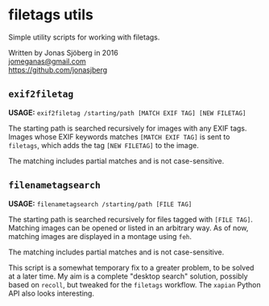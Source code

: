filetags utils
================================================================================
Simple utility scripts for working with filetags.

Written by Jonas Sjöberg in 2016  
    jomeganas@gmail.com  
    https://github.com/jonasjberg  


`exif2filetag`
--------------
**USAGE:** `exif2filetag /starting/path [MATCH EXIF TAG] [NEW FILETAG]`  

The starting path is searched recursively for images with any EXIF tags.
Images whose EXIF keywords matches `[MATCH EXIF TAG]` is
sent to `filetags`, which adds the tag `[NEW FILETAG]` to the image.

The matching includes partial matches and is not case-sensitive.



`filenametagsearch`
-------------------
**USAGE:** `filenametagsearch /starting/path [FILE TAG]`  

The starting path is searched recursively for files tagged with `[FILE TAG]`.
Matching images can be opened or listed in an arbitrary way.
As of now, matching images are displayed in a montage using `feh`.

The matching includes partial matches and is not case-sensitive.


This script is a somewhat temporary fix to a greater problem, to be solved at a
later time. My aim is a complete "desktop search" solution, possibly based on
`recoll`, but tweaked for the `filetags` workflow.  The `xapian` Python API also
looks interesting.

